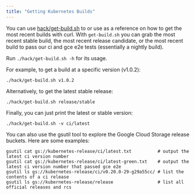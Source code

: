 ```yaml
---
title: "Getting Kubernetes Builds"
---
```

You can use [hack/get-build.sh](http://releases.k8s.io/release-1.1/hack/get-build.sh) to or use as a reference on how to get the most recent builds with curl. With `get-build.sh` you can grab the most recent stable build, the most recent release candidate, or the most recent build to pass our ci and gce e2e tests (essentially a nightly build).

Run `./hack/get-build.sh -h` for its usage.

For example, to get a build at a specific version (v1.0.2):

```shell
./hack/get-build.sh v1.0.2
```

Alternatively, to get the latest stable release:

```shell
./hack/get-build.sh release/stable
```

Finally, you can just print the latest or stable version:

```shell
./hack/get-build.sh -v ci/latest
```

You can also use the gsutil tool to explore the Google Cloud Storage release buckets. Here are some examples:

```shell
gsutil cat gs://kubernetes-release/ci/latest.txt          # output the latest ci version number
gsutil cat gs://kubernetes-release/ci/latest-green.txt    # output the latest ci version number that passed gce e2e
gsutil ls gs://kubernetes-release/ci/v0.20.0-29-g29a55cc/ # list the contents of a ci release
gsutil ls gs://kubernetes-release/release                 # list all official releases and rcs
```
